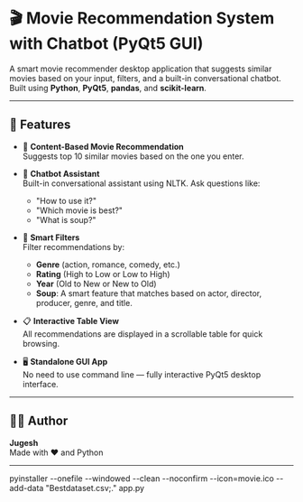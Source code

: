 
# 🎬 Movie Recommendation System with Chatbot (PyQt5 GUI)

A smart movie recommender desktop application that suggests similar movies based on your input, filters, and a built-in conversational chatbot. Built using **Python**, **PyQt5**, **pandas**, and **scikit-learn**.

---

## 🚀 Features

- 🎯 **Content-Based Movie Recommendation**  
  Suggests top 10 similar movies based on the one you enter.

- 🧠 **Chatbot Assistant**  
  Built-in conversational assistant using NLTK. Ask questions like:
  - "How to use it?"
  - "Which movie is best?"
  - "What is soup?"

- 🔎 **Smart Filters**  
  Filter recommendations by:
  - **Genre** (action, romance, comedy, etc.)
  - **Rating** (High to Low or Low to High)
  - **Year** (Old to New or New to Old)
  - **Soup**: A smart feature that matches based on actor, director, producer, genre, and title.

- 📋 **Interactive Table View**  
  All recommendations are displayed in a scrollable table for quick browsing.

- 🖥️ **Standalone GUI App**  
  No need to use command line — fully interactive PyQt5 desktop interface.

---


## 👨‍💻 Author

**Jugesh**  
Made with ❤️ and Python

---
pyinstaller --onefile --windowed --clean --noconfirm --icon=movie.ico  --add-data "Bestdataset.csv;." app.py
